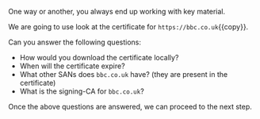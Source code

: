 One way or another, you always end up working with key material.

We are going to use look at the certificate for `https://bbc.co.uk`{{copy}}.

Can you answer the following questions:
- How would you download the certificate locally?
- When will the certificate expire?
- What other SANs does `bbc.co.uk` have? (they are present in the certificate)
- What is the signing-CA for `bbc.co.uk`?

Once the above questions are answered, we can proceed to the next step.